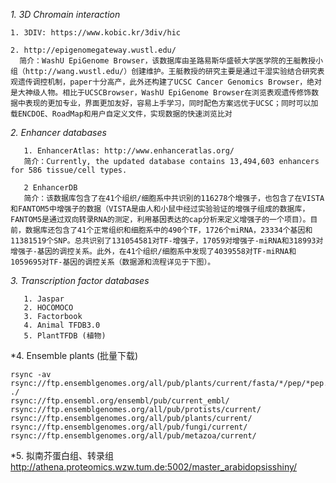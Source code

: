  *1. 3D Chromain interaction*

    1. 3DIV: https://www.kobic.kr/3div/hic
          
    2. http://epigenomegateway.wustl.edu/
      简介：WashU EpiGenome Browser，该数据库由圣路易斯华盛顿大学医学院的王艇教授小组（http://wang.wustl.edu/）创建维护。王艇教授的研究主要是通过干湿实验结合研究表观遗传调控机制，paper十分高产，此外还构建了UCSC Cancer Genomics Browser，绝对是大神级人物。相比于UCSCBrowser，WashU EpiGenome Browser在浏览表观遗传修饰数据中表现的更加专业，界面更加友好，容易上手学习，同时配色方案远优于UCSC；同时可以加载ENCDOE、RoadMap和用户自定义文件，实现数据的快速浏览比对
    
 *2. Enhancer databases*

       1. EnhancerAtlas: http://www.enhanceratlas.org/
       简介：Currently, the updated database contains 13,494,603 enhancers for 586 tissue/cell types. 
       
       2 EnhancerDB
       简介：该数据库包含了在41个组织/细胞系中共识别的116278个增强子，也包含了在VISTA和FANTOM5中增强子的数据（VISTA是由人和小鼠中经过实验验证的增强子组成的数据库，FANTOM5是通过双向转录RNA的测定，利用基因表达的cap分析来定义增强子的一个项目）。目前，数据库还包含了41个正常组织和细胞系中的490个TF，1726个miRNA，23334个基因和11381519个SNP。总共识别了131054581对TF-增强子，17059对增强子-miRNA和318993对增强子-基因的调控关系。此外，在41个组织/细胞系中发现了4039558对TF-miRNA和1059695对TF-基因的调控关系（数据源和流程详见于下图）。
       
 *3. Transcription factor databases*
 
       1. Jaspar
       2. HOCOMOCO
       3. Factorbook
       4. Animal TFDB3.0
       5. PlantTFDB (植物)
       
 *4. Ensemble plants (批量下载)
 
    rsync -av rsync://ftp.ensemblgenomes.org/all/pub/plants/current/fasta/*/pep/*pep.all.fa.gz ./
    rsync://ftp.ensembl.org/ensembl/pub/current_embl/
    rsync://ftp.ensemblgenomes.org/all/pub/protists/current/
    rsync://ftp.ensemblgenomes.org/all/pub/plants/current/
    rsync://ftp.ensemblgenomes.org/all/pub/fungi/current/
    rsync://ftp.ensemblgenomes.org/all/pub/metazoa/current/

*5. 拟南芥蛋白组、转录组
http://athena.proteomics.wzw.tum.de:5002/master_arabidopsisshiny/
